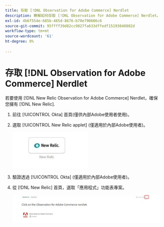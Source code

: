 ```yaml
---
title: 存取 [!DNL Observation for Adobe Commerce] Nerdlet
description: 瞭解如何存取 [!DNL Observation for Adobe Commerce] Nerdlet。
exl-id: 4b6f554e-685b-465d-8676-b70e790606c6
source-git-commit: 95ffff39d82cc9027fa633dffedf15193040802d
workflow-type: tm+mt
source-wordcount: '61'
ht-degree: 0%

---
```


# 存取 [!DNL Observation for Adobe Commerce] Nerdlet

若要使用 [!DNL New Relic Observation for Adobe Commerce] Nerdlet，確保您擁有 [!DNL New Relic].

1. 前往 [!UICONTROL Okta] 首頁(僅供內部Adobe使用者使用)。
1. 選取 [!UICONTROL New Relic applet] (僅適用於內部Adobe使用者)。

   ![New Relic applet](../../assets/tools/observation-for-adobe-commerce/new-relic-applet.jpeg)

1. 驗證透過 [!UICONTROL Okta] (僅適用於內部Adobe使用者)。
1. 從 [!DNL New Relic] 首頁，選取「應用程式」功能表專案。

   ![New Relic首頁](../../assets/tools/observation-for-adobe-commerce/new-relic-homepage.jpeg)
